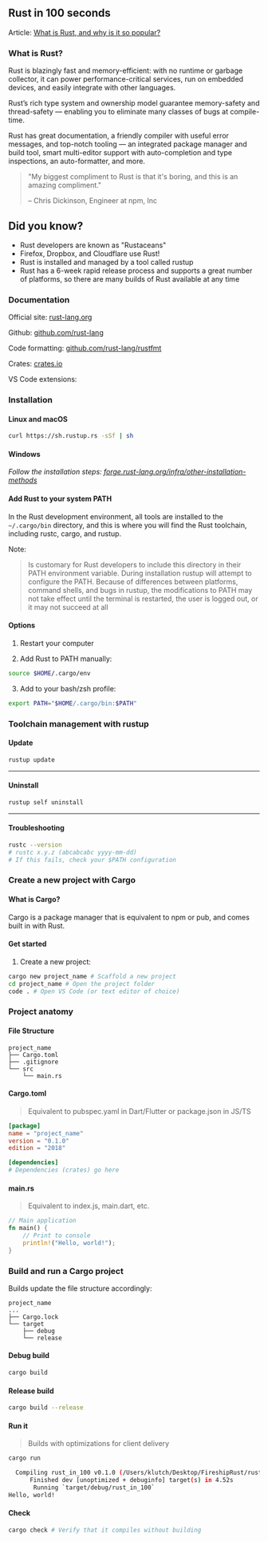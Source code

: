 ## Rust in 100 seconds

Article:
[What is Rust, and why is it so popular?](https://stackoverflow.blog/2020/01/20/what-is-rust-and-why-is-it-so-popular/)

### What is Rust?

Rust is blazingly fast and memory-efficient: with no runtime or garbage collector, it can power performance-critical services, run on embedded devices, and easily integrate with other languages.

Rust’s rich type system and ownership model guarantee memory-safety and thread-safety — enabling you to eliminate many classes of bugs at compile-time.

Rust has great documentation, a friendly compiler with useful error messages, and top-notch tooling — an integrated package manager and build tool, smart multi-editor support with auto-completion and type inspections, an auto-formatter, and more.

> "My biggest compliment to Rust is that it's boring, and this is an amazing compliment."
>
> – Chris Dickinson, Engineer at npm, Inc

## Did you know?

- Rust developers are known as "Rustaceans"
- Firefox, Dropbox, and Cloudflare use Rust!
- Rust is installed and managed by a tool called rustup
- Rust has a 6-week rapid release process and supports a great number of platforms, so there are many builds of Rust available at any time

### Documentation

Official site: [rust-lang.org](https://www.rust-lang.org/)

Github: [github.com/rust-lang](https://github.com/rust-lang)

Code formatting: [github.com/rust-lang/rustfmt](https://github.com/rust-lang/rustfmt)

Crates: [crates.io](https://crates.io/)

VS Code extensions:

### Installation

#### Linux and macOS

```sh
curl https://sh.rustup.rs -sSf | sh
```

#### Windows

_Follow the installation steps: [forge.rust-lang.org/infra/other-installation-methods](https://forge.rust-lang.org/infra/other-installation-methods.html)_

#### Add Rust to your system PATH

In the Rust development environment, all tools are installed to the `~/.cargo/bin` directory, and this is where you will find the Rust toolchain, including rustc, cargo, and rustup.

Note:

> Is customary for Rust developers to include this directory in their PATH environment variable. During installation rustup will attempt to configure the PATH. Because of differences between platforms, command shells, and bugs in rustup, the modifications to PATH may not take effect until the terminal is restarted, the user is logged out, or it may not succeed at all

#### Options

1. Restart your computer

2. Add Rust to PATH manually:

```sh
source $HOME/.cargo/env
```

3. Add to your bash/zsh profile:

```sh
export PATH="$HOME/.cargo/bin:$PATH"
```

### Toolchain management with rustup

#### Update

```sh
rustup update
```

---

#### Uninstall

```sh
rustup self uninstall
```

---

#### Troubleshooting

```sh
rustc --version
# rustc x.y.z (abcabcabc yyyy-mm-dd)
# If this fails, check your $PATH configuration
```

### Create a new project with Cargo

#### What is Cargo?

Cargo is a package manager that is equivalent to npm or pub, and comes built in with Rust.

#### Get started

1. Create a new project:

```sh
cargo new project_name # Scaffold a new project
cd project_name # Open the project folder
code . # Open VS Code (or text editor of choice)
```

### Project anatomy

#### File Structure

```
project_name
├── Cargo.toml
├── .gitignore
└── src
    └── main.rs
```

#### Cargo.toml

> Equivalent to pubspec.yaml in Dart/Flutter or package.json in JS/TS

```toml
[package]
name = "project_name"
version = "0.1.0"
edition = "2018"

[dependencies]
# Dependencies (crates) go here
```

#### main.rs

> Equivalent to index.js, main.dart, etc.

```rust
// Main application
fn main() {
    // Print to console
    println!("Hello, world!");
}
```

### Build and run a Cargo project

Builds update the file structure accordingly:

```
project_name
...
├── Cargo.lock
└── target
    ├── debug
    └── release
```

#### Debug build

```sh
cargo build
```

#### Release build

```sh
cargo build --release
```

#### Run it

> Builds with optimizations for client delivery

```sh
cargo run

  Compiling rust_in_100 v0.1.0 (/Users/klutch/Desktop/FireshipRust/rust_in_100)
      Finished dev [unoptimized + debuginfo] target(s) in 4.52s
       Running `target/debug/rust_in_100`
Hello, world!
```

#### Check

```sh
cargo check # Verify that it compiles without building
```
